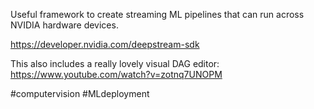 Useful framework to create streaming ML pipelines that can run across NVIDIA hardware devices.

https://developer.nvidia.com/deepstream-sdk

This also includes a really lovely visual DAG editor: https://www.youtube.com/watch?v=zotnq7UNOPM

#computervision #MLdeployment 